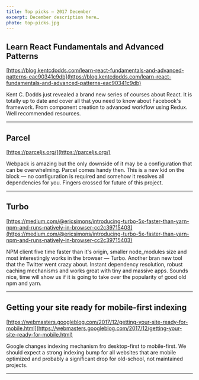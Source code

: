 ```yaml
---
title: Top picks — 2017 December
excerpt: December description here…
photo: top-picks.jpg
---
```


## Learn React Fundamentals and Advanced Patterns
[https://blog.kentcdodds.com/learn-react-fundamentals-and-advanced-patterns-eac90341c9db](https://blog.kentcdodds.com/learn-react-fundamentals-and-advanced-patterns-eac90341c9db)

Kent C. Dodds just revealed a brand new series of courses about React. It is totally up to date and cover all that you need to know about Facebook's framework. From component creation to advanced workflow using Redux. Well recommended resources.

- - -

## Parcel

[https://parceljs.org/](https://parceljs.org/)

Webpack is amazing but the only downside of it may be a configuration that can be overwhelming. Parcel comes handy then. This is a new kid on the block — no configuration is required and somehow it resolves all dependencies for you. Fingers crossed for future of this project.

- - -

## Turbo
[https://medium.com/@ericsimons/introducing-turbo-5x-faster-than-yarn-npm-and-runs-natively-in-browser-cc2c39715403](https://medium.com/@ericsimons/introducing-turbo-5x-faster-than-yarn-npm-and-runs-natively-in-browser-cc2c39715403)

NPM client five time faster than it's origin, smaller node_modules size and most interestingly works in the browser — Turbo. Another bran new tool that the Twitter went crazy about. Instant dependency resolution, robust caching mechanisms and works great with tiny and massive apps. Sounds nice, time will show us if it is going to take over the popularity of good old npm and yarn.

- - -

## Getting your site ready for mobile-first indexing

[https://webmasters.googleblog.com/2017/12/getting-your-site-ready-for-mobile.html](https://webmasters.googleblog.com/2017/12/getting-your-site-ready-for-mobile.html)

Google changes indexing mechanism fro desktop-first to mobile-first. We should expect a strong indexing bump for all websites that are mobile optimized and probably a significant drop for old-school, not maintained projects.

- - -

## 
